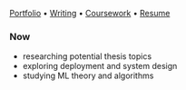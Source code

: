 [Portfolio](#) • [Writing](#) • [Coursework](https://github.com/toribiodiego/coursework) • [Resume](#) 

### Now
- researching potential thesis topics
- exploring deployment and system design
- studying ML theory and algorithms